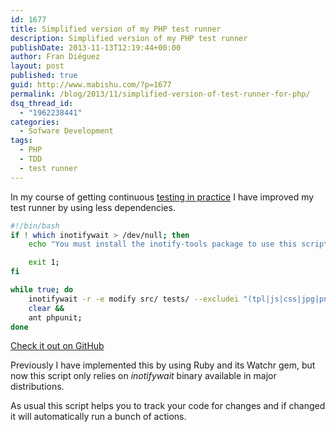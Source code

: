 ```yaml
---
id: 1677
title: Simplified version of my PHP test runner
description: Simplified version of my PHP test runner
publishDate: 2013-11-13T12:19:44+00:00
author: Fran Diéguez
layout: post
published: true
guid: http://www.mabishu.com/?p=1677
permalink: /blog/2013/11/simplified-version-of-test-runner-for-php/
dsq_thread_id:
  - "1962238441"
categories:
  - Sofware Development
tags:
  - PHP
  - TDD
  - test runner
---
```

In my course of getting continuous <a title="Test your code with every change in your PHP files" href="http://www.mabishu.com/blog/2012/04/15/test-your-code-with-every-change-in-your-php-files/">testing in practice</a> I have improved my test runner by using less dependencies.

```bash
#!/bin/bash
if ! which inotifywait > /dev/null; then
    echo "You must install the inotify-tools package to use this script";

    exit 1;
fi

while true; do
    inotifywait -r -e modify src/ tests/ --excludei "(tpl|js|css|jpg|png|yml|yaml)$" &&
    clear &&
    ant phpunit;
done
```
[Check it out on GitHub](https://gist.github.com/frandieguez/7447297)

Previously I have implemented this by using Ruby and its Watchr gem, but now this script only relies on <em>inotifywait</em> binary available in major distributions.

As usual this script helps you to track your code for changes and if changed it will automatically run a bunch of actions.
